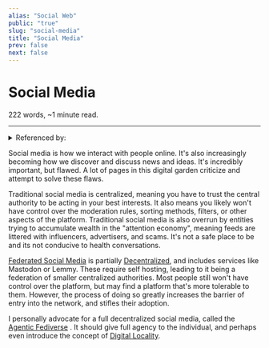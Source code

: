 ```yaml
---
alias: "Social Web"
public: "true"
slug: "social-media"
title: "Social Media"
prev: false
next: false
---
```

<script setup>
import { data } from '../../git.data.ts';
import { useData } from 'vitepress';
const pageData = useData();
</script>
<h1 class="p-name">Social Media</h1>
<p>222 words, ~1 minute read. <span v-html="data[`site/${pageData.page.value.relativePath}`]" /></p>
<hr/>

<details><summary>Referenced by:</summary><a href="/garden/commune/index.md">Commune</a><a href="/garden/decentralized-moderation/index.md">Decentralized Moderation</a><a href="/garden/decentralized-social-media/index.md">Decentralized Social Media</a><a href="/garden/digital-locality/index.md">Digital Locality</a><a href="/garden/fediverse/index.md">Fediverse</a><a href="/garden/filter-bubbles/index.md">Filter Bubbles</a><a href="/garden/moderation/index.md">Moderation</a></details>

Social media is how we interact with people online. It's also increasingly becoming how we discover and discuss news and ideas. It's incredibly important, but flawed. A lot of pages in this digital garden criticize and attempt to solve these flaws.

Traditional social media is centralized, meaning you have to trust the central authority to be acting in your best interests. It also means you likely won't have control over the moderation rules, sorting methods, filters, or other aspects of the platform. Traditional social media is also overrun by entities trying to accumulate wealth in the "attention economy", meaning feeds are littered with influencers, advertisers, and scams. It's not a safe place to be and its not conducive to health conversations.

[Federated Social Media](/garden/fediverse/index.md) is partially [Decentralized](/garden/decentralized/index.md), and includes services like Mastodon or Lemmy. These require self hosting, leading to it being a federation of smaller centralized authorities. Most people still won't have control over the platform, but may find a platform that's more tolerable to them. However, the process of doing so greatly increases the barrier of entry into the network, and stifles their adoption.

I personally advocate for a full decentralized social media, called the [Agentic Fediverse](/garden/fedi-v2/index.md) . It should give full agency to the individual, and perhaps even introduce the concept of [Digital Locality](/garden/digital-locality/index.md).